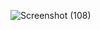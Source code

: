 ![Screenshot (108)](https://user-images.githubusercontent.com/101187415/185192581-7d83b552-eee5-405d-81c3-7f396d6f687a.png)
